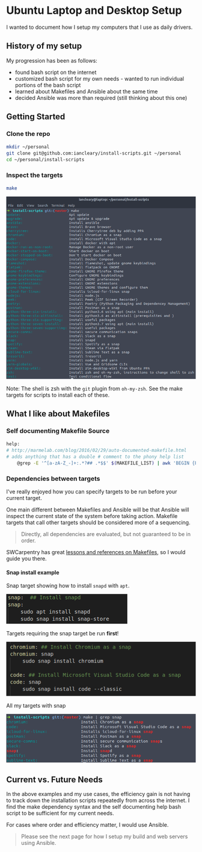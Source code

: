 # Ubuntu Laptop and Desktop Setup

I wanted to document how I setup my computers that I use as daily drivers.

## History of my setup

My progression has been as follows:

* found bash script on the internet
* customized bash script for my own needs - wanted to run individual portions of the bash script
* learned about Makefiles and Ansible about the same time
* decided Ansible was more than required (still thinking about this one)

## Getting Started

### Clone the repo

```bash
mkdir ~/personal
git clone git@github.com:iancleary/install-scripts.git ~/personal
cd ~/personal/install-scripts
```

### Inspect the targets

```bash
make
```

![images/local-computer/make-output.png](images/local-computer/make-output.png)

Note: The shell is zsh with the `git` plugin from `oh-my-zsh`. See the make targets for scripts to install each of these.

## What I like about Makefiles

### Self documenting Makefile Source

```bash
help:
# http://marmelab.com/blog/2016/02/29/auto-documented-makefile.html
# adds anything that has a double # comment to the phony help list
	@grep -E '^[a-zA-Z_-]+:.*?## .*$$' $(MAKEFILE_LIST) | awk 'BEGIN {FS = ".:*?## "}; {printf "\033[36m%-30s\033[0m %s\n", $$1, $$2}'
```

### Dependencies between targets

I've really enjoyed how you can specify targets to be run before your current target.  

One main different between Makefiles and Ansible will be that Ansible will inspect the current state of the system before taking action.  Makefile targets that call other targets should be considered more of a sequencing.

> Directly, all dependencies are evaluated, but not guaranteed to be in order.

SWCarpentry has great [lessons and references on Makefiles](https://swcarpentry.github.io/make-novice/reference.html), so I would guide you there.

#### Snap install example

Snap target showing how to install `snapd` with `apt`.

![images/local-computer/snap-apt-dependency.png](images/local-computer/snap-apt-dependency.png)

Targets requiring the snap target be run **first**!

![images/local-computer/snap-target-dependencies.png](images/local-computer/snap-target-dependencies.png)

All my targets with snap

![images/local-computer/snap-targets.png](images/local-computer/snap-targets.png)

## Current vs. Future Needs

In the above examples and my use cases, the efficiency gain is not having to track down the installation scripts repeatedly from across the internet.  I find the make dependency syntax and the self documenting help bash script to be sufficient for my current needs.

For cases where order and efficiency matter, I would use Ansible.

> Please see the next page for how I setup my build and web servers using Ansible.
